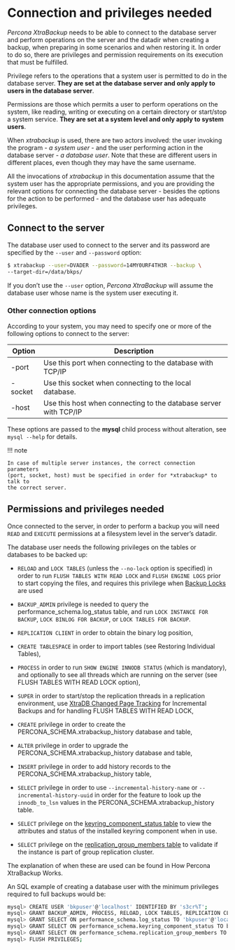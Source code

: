 # Connection and privileges needed

*Percona XtraBackup* needs to be able to connect to the database server and
perform operations on the server and the datadir when creating a
backup, when preparing in some scenarios and when restoring it. In order to do
so, there are privileges and permission requirements on its execution that
must be fulfilled.

Privilege refers to the operations that a system user is permitted to do in
the database server. **They are set at the database server and only apply to
users in the database server**.

Permissions are those which permits a user to perform operations on the system,
like reading, writing or executing on a certain directory or start/stop a
system service. **They are set at a system level and only apply to system
users**.

When *xtrabackup* is used, there are two actors involved: the user invoking the
program - *a system user* - and the user performing action in the database
server - *a database user*. Note that these are different users in different
places, even though they may have the same username.

All the invocations of *xtrabackup* in this documentation assume that the system
user has the appropriate permissions, and you are providing the relevant options
for connecting the database server - besides the options for the action to be
performed - and the database user has adequate privileges.

## Connect to the server

The database user used to connect to the server and its password are specified
by the `--user` and `--password` option:

```{.bash data-prompt="$"}
$ xtrabackup --user=DVADER --password=14MY0URF4TH3R --backup \
--target-dir=/data/bkps/
```

If you don’t use the `--user` option, *Percona XtraBackup* will assume
the database user whose name is the system user executing it.

### Other connection options

According to your system, you may need to specify one or more of the following
options to connect to the server:

| **Option** | **Description**                                                  |
|------------|------------------------------------------------------------------|
| -port      | Use this port when connecting to the database with TCP/IP        |
| -socket    | Use this socket when connecting to the local database.           |
| -host      | Use this host when connecting to the database server with TCP/IP |

These options are passed to the **mysql** child process without
alteration, see `mysql --help` for details.

!!! note
 
    In case of multiple server instances, the correct connection parameters
    (port, socket, host) must be specified in order for *xtrabackup* to talk to
    the correct server.

## Permissions and privileges needed

Once connected to the server, in order to perform a backup you will need
`READ` and `EXECUTE` permissions at a filesystem level in the
server’s datadir.

The database user needs the following privileges on the tables or databases to be backed up:

* `RELOAD` and `LOCK TABLES` (unless the `--no-lock`
option is specified) in order to run `FLUSH TABLES WITH READ LOCK` and
`FLUSH ENGINE LOGS` prior to start copying the files, and requires this
privilege when [Backup Locks](http://www.percona.com/doc/percona-server/8.0/management/backup_locks.html)
are used

* `BACKUP_ADMIN` privilege is needed to query the
performance_schema.log_status table, and run `LOCK INSTANCE FOR BACKUP`,
`LOCK BINLOG FOR BACKUP`, or `LOCK TABLES FOR BACKUP`.

* `REPLICATION CLIENT` in order to obtain the binary log position,

* `CREATE TABLESPACE` in order to import tables (see Restoring Individual Tables),

* `PROCESS` in order to run `SHOW ENGINE INNODB STATUS` (which is
mandatory), and optionally to see all threads which are running on the
server (see FLUSH TABLES WITH READ LOCK option),

* `SUPER` in order to start/stop the replication threads in a replication
environment, use [XtraDB Changed Page Tracking](https://www.percona.com/doc/percona-server/8.0/management/changed_page_tracking.html)
for Incremental Backups and for handling FLUSH TABLES WITH READ LOCK,

* `CREATE` privilege in order to create the
PERCONA_SCHEMA.xtrabackup_history database and
table,

* `ALTER` privilege in order to upgrade the
PERCONA_SCHEMA.xtrabackup_history database and
table,

* `INSERT` privilege in order to add history records to the
PERCONA_SCHEMA.xtrabackup_history table,

* `SELECT` privilege in order to use
`--incremental-history-name` or
`--incremental-history-uuid` in order for the feature
to look up the `innodb_to_lsn` values in the
PERCONA_SCHEMA.xtrabackup_history table.

* `SELECT` privilege on the [keyring_component_status table](https://dev.mysql.com/doc/refman/8.0/en/performance-schema-keyring-component-status-table.html) to view the attributes and status of the installed keyring component when in use.

* `SELECT` privilege on the [replication_group_members table](https://dev.mysql.com/doc/refman/8.0/en/performance-schema-replication-group-members-table.html) to validate if the instance is part of group replication cluster.

The explanation of when these are used can be found in
How Percona XtraBackup Works.

An SQL example of creating a database user with the minimum privileges required
to full backups would be:

```{.bash data-prompt="mysql>"}
mysql> CREATE USER 'bkpuser'@'localhost' IDENTIFIED BY 's3cr%T';
mysql> GRANT BACKUP_ADMIN, PROCESS, RELOAD, LOCK TABLES, REPLICATION CLIENT ON *.* TO 'bkpuser'@'localhost';
mysql> GRANT SELECT ON performance_schema.log_status TO 'bkpuser'@'localhost';
mysql> GRANT SELECT ON performance_schema.keyring_component_status TO bkpuser@'localhost';
mysql> GRANT SELECT ON performance_schema.replication_group_members TO bkpuser@'localhost';
mysql> FLUSH PRIVILEGES;
```
